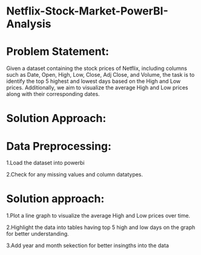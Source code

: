 # Netflix-Stock-Market-PowerBI-Analysis

# Problem Statement:
Given a dataset containing the stock prices of Netflix, including columns such as Date, Open, High, Low, Close, Adj Close, and Volume, the task is to identify the top 5 highest and lowest days based on the High and Low prices. Additionally, we aim to visualize the average High and Low prices along with their corresponding dates.

# Solution Approach:

# Data Preprocessing:

1.Load the dataset into powerbi

2.Check for any missing values and column datatypes.

# Solution approach:
1.Plot a line graph to visualize the average High and Low prices over time.

2.Highlight the data into tables having top 5 high and low days on the graph for better understanding.

3.Add year and month sekection for better insingths into the data

